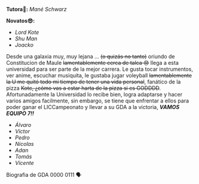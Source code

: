 **Tutora🐼:** _Mané Schwarz_

**Novatos😎:**
- _Lord Kote_
- _Shu Man_
- _Joacko_

Desde una galaxia muy, muy lejana ... ~~(o quizás no tanto)~~ oriundo de Constitucion de Maule ~~lamentablemente cerca de talca 😞~~ llega a esta universidad para ser parte de la mejor carrera. Le gusta tocar instrumentos, ver anime, escuchar musiquita, le gustaba jugar voleyball ~~lamentablemente la U me quitó todo mi tiempo de tener una vida personal~~, fanático de la pizza ~~Kote, ¿cómo vas a estar harta de la pizza si es GODDDD~~. Afortunadamente la Universidad lo recibe bien, logra adaptarse y hacer varios amigos facilmente, sin embargo, se tiene que enfrentar a ellos para poder ganar el LICCampeonato y llevar a su GDA a la victoria, _**VAMOS EQUIPO 7!!**_
- _Álvaro_
- _Victor_
- _Pedro_
- _Nicolas_
- _Adan_
- _Tomás_
- _Vicente_

Biografia de GDA 0000 0111 🗣️
